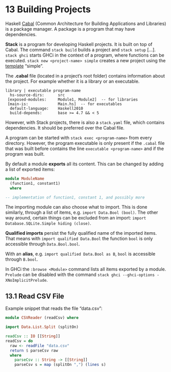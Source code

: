 # 13 Building Projects
Haskell [Cabal](https://cabal.readthedocs.io/en/stable/) (Common Architecture for Building Applications and Libraries) is a package manager. A package is a program that may have dependencies.

**Stack** is a program for developing Haskell projects. It is built on top of Cabal. The command `stack build` builds a project and `stack setup` […]. `stack ghci` starts GHCi in the context of a program, where functions can be executed. `stack new <project-name> simple` creates a new project using the [template](https://github.com/commercialhaskell/stack-templates) “simple”.

The **.cabal** file (located in a project’s root folder) contains information about the project. For example whether it is a library or an executable.

```Text
library | executable program-name
  hs-source-dirs:      src
 [exposed-modules:     Module1, Module2]  -- for libraries
 [main-is:             Main.hs]  -- for executables
  default-language:    Haskell2010
  build-depends:       base >= 4.7 && < 5
```

However, with Stack projects, there is also a `stack.yaml` file, which contains dependencies. It should be preferred over the Cabal file.

A program can be started with `stack exec <program-name>` from every directory. However, the program executable is only present if the `.cabal` file that was built before contains the line `executable <program-name>` and if the program was built.

By default a module **exports** all its content. This can be changed by adding a list of exported items:

```haskell
module ModuleName
  (function1, constant1)
  where

-- implementation of function1, constant 1, and possibly more
```

The importing module can also choose what to import. This is done similarly, through a list of items, e.g. `import Data.Bool (bool)`. The other way around, certain things can be excluded from an import: `import Database.SQLite.Simple hiding (close)`.

**Qualified imports** persist the fully qualified name of the imported items. That means with `import qualified Data.Bool` the function `bool` is only accessible through `Data.Bool.bool`.

With an **alias**, e.g. `import qualified Data.Bool as B`, `bool` is accessible through `B.bool`.

In GHCi the `:browse <Module>` command lists all items exported by a module. `Prelude` can be disabled with the command `stack ghci --ghci-options -XNoImplicitPrelude`.

## 13.1 Read CSV File
Example snippet that reads the file “data.csv”:

```haskell
module CSVReader (readCsv) where

import Data.List.Split (splitOn)

readCsv :: IO [[String]]
readCsv = do
  raw <- readFile "data.csv"
  return $ parseCsv raw
  where
    parseCsv :: String -> [[String]]
    parseCsv s = map (splitOn ",") (lines s)
```